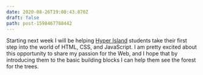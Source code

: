 ```yaml
---
date: 2020-08-26T19:08:43.870Z
draft: false
path: post-1598467788442
---
```


Starting next week I will be helping [Hyper Island](https://www.hyperisland.com) students take their first step into the world of HTML, CSS, and JavaScript. I am pretty excited about this opportunity to share my passion for the Web, and I hope that by introducing them to the basic building blocks I can help them see the forest for the trees.
